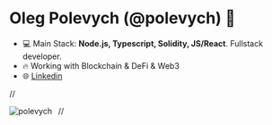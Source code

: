 <h1 align="left">Oleg Polevych (@polevych) 🚀</h1>

- 💻 Main Stack: **Node.js, Typescript, Solidity, JS/React**. Fullstack developer.
- 🔥 Working with Blockchain & DeFi & Web3
- 🌐 <a href="https://www.linkedin.com/in/polevych"  target="blank">Linkedin</a> 

// <p>&nbsp;<img align="left" src="https://github-readme-stats.vercel.app/api?username=polevych&show_icons=true&hide_title=true&count_private=true" alt="polevych" />
// </p>
